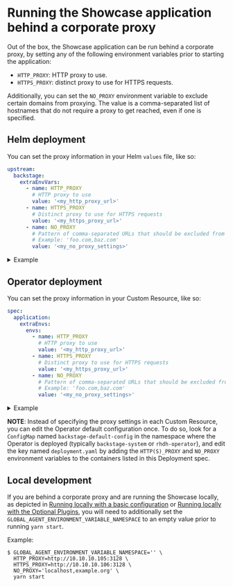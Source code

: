 # Running the Showcase application behind a corporate proxy

Out of the box, the Showcase application can be run behind a corporate proxy, by setting any of the following environment variables prior to starting the application:

- `HTTP_PROXY`: HTTP proxy to use.
- `HTTPS_PROXY`: distinct proxy to use for HTTPS requests.

Additionally, you can set the `NO_PROXY` environment variable to exclude certain domains from proxying. The value is a comma-separated list of hostnames that do not require a proxy to get reached, even if one is specified.

## Helm deployment

You can set the proxy information in your Helm `values` file, like so:

```yaml
upstream:
  backstage:
    extraEnvVars:
      - name: HTTP_PROXY
        # HTTP proxy to use
        value: '<my_http_proxy_url>'
      - name: HTTPS_PROXY
        # Distinct proxy to use for HTTPS requests
        value: '<my_https_proxy_url>'
      - name: NO_PROXY
        # Pattern of comma-separated URLs that should be excluded from proxying.
        # Example: 'foo.com,baz.com'
        value: '<my_no_proxy_settings>'
```

<details>
<summary>Example</summary>

```yaml
# --- Truncated ---
upstream:
  backstage:
    extraEnvVars:
      - name: HTTP_PROXY
        value: 'http://10.10.10.105:3128'
      - name: HTTPS_PROXY
        value: 'http://10.10.10.106:3128'
      - name: NO_PROXY
        value: 'localhost,example.org'
```

</details>

## Operator deployment

You can set the proxy information in your Custom Resource, like so:

```yaml
spec:
  application:
    extraEnvs:
      envs:
        - name: HTTP_PROXY
          # HTTP proxy to use
          value: '<my_http_proxy_url>'
        - name: HTTPS_PROXY
          # Distinct proxy to use for HTTPS requests
          value: '<my_https_proxy_url>'
        - name: NO_PROXY
          # Pattern of comma-separated URLs that should be excluded from proxying.
          # Example: 'foo.com,baz.com'
          value: '<my_no_proxy_settings>'
```

<details>
<summary>Example</summary>

```yaml
spec:
  # --- Truncated ---
  application:
    extraEnvs:
      envs:
        - name: HTTP_PROXY
          value: 'http://10.10.10.105:3128'
        - name: HTTPS_PROXY
          value: 'http://10.10.10.106:3128'
        - name: NO_PROXY
          value: 'localhost,example.org'
```

</details>

**NOTE**: Instead of specifying the proxy settings in each Custom Resource, you can edit the Operator default configuration once. To do so, look for a `ConfigMap` named `backstage-default-config` in the namespace where the Operator is deployed (typically `backstage-system` or `rhdh-operator`), and edit the key named `deployment.yaml` by adding the `HTTP(S)_PROXY` and `NO_PROXY` environment variables to the containers listed in this Deployment spec.

## Local development

If you are behind a corporate proxy and are running the Showcase locally, as depicted in [Running locally with a basic configuration](./getting-started.md#running-locally-with-a-basic-configuration) or [Running locally with the Optional Plugins](./getting-started.md#running-locally-with-the-optional-plugins), you will need to additionally set the `GLOBAL_AGENT_ENVIRONMENT_VARIABLE_NAMESPACE` to an empty value prior to running `yarn start`.

Example:

```shell
$ GLOBAL_AGENT_ENVIRONMENT_VARIABLE_NAMESPACE='' \
  HTTP_PROXY=http://10.10.10.105:3128 \
  HTTPS_PROXY=http://10.10.10.106:3128 \
  NO_PROXY='localhost,example.org' \
  yarn start
```
